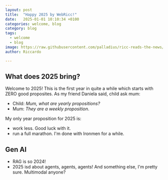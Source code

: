 ```yaml
---
layout: post
title:  "Happy 2025 by WebRicc!"
date:   2025-01-01 10:10:34 +0100
categories: welcome, blog
category: blog
tags:
  - welcome
  - blog
image: https://raw.githubusercontent.com/palladius/ricc-reads-the-news/refs/heads/gh-pages/_posts/puffin-on-a-bike.png
author: Riccardo

---
```


## What does 2025 bring?

Welcome to 2025! This is the first year in quite a while which starts with ZERO good proposites.
As my friend Daniela said, child ask mum:
* Child: *Mum, what are yearly propositions?*
* Mum: *They are a weekly proposition*.

My only year proposition for 2025 is:

* work less. Good luck with it.
* run a full marathon. I'm done with Ironmen for a while.

## Gen AI

* RAG is so 2024!
* 2025 isd about agents, agents, agents! And something else, I'm pretty sure. Multimodal anyone?
